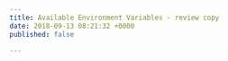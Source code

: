 ```yaml
---
title: Available Environment Variables - review copy
date: 2018-09-13 08:21:32 +0000
published: false

---
```


